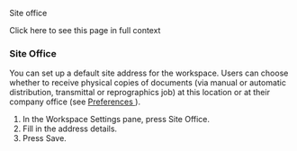 Site office

Click here to see this page in full context

###  Site Office

You can set up a default site address for the workspace. Users can choose
whether to receive physical copies of documents (via manual or automatic
distribution, transmittal or reprographics job) at this location or at their
company office (see [ Preferences ](../../User_Settings/Preferences.htm#h) ).

  1. In the Workspace Settings pane, press Site Office. 
  2. Fill in the address details. 
  3. Press Save. 

